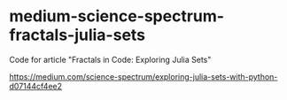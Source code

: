 # medium-science-spectrum-fractals-julia-sets
Code for article "Fractals in Code: Exploring Julia Sets"

https://medium.com/science-spectrum/exploring-julia-sets-with-python-d07144cf4ee2
